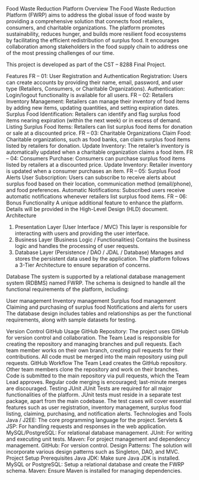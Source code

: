 Food Waste Reduction Platform
Overview
The Food Waste Reduction Platform (FWRP) aims to address the global issue of food waste by providing a comprehensive solution that connects food retailers, consumers, and charitable organizations. The platform promotes sustainability, reduces hunger, and builds more resilient food ecosystems by facilitating the efficient redistribution of surplus food. It encourages collaboration among stakeholders in the food supply chain to address one of the most pressing challenges of our time.

This project is developed as part of the CST – 8288 Final Project.

Features
FR – 01: User Registration and Authentication
Registration: Users can create accounts by providing their name, email, password, and user type (Retailers, Consumers, or Charitable Organizations).
Authentication: Login/logout functionality is available for all users.
FR – 02: Retailers
Inventory Management: Retailers can manage their inventory of food items by adding new items, updating quantities, and setting expiration dates.
Surplus Food Identification: Retailers can identify and flag surplus food items nearing expiration (within the next week) or in excess of demand.
Listing Surplus Food Items: Retailers can list surplus food items for donation or sale at a discounted price.
FR – 03: Charitable Organizations
Claim Food: Charitable organizations, such as food banks, can claim surplus food items listed by retailers for donation.
Update Inventory: The retailer’s inventory is automatically updated when a charitable organization claims a food item.
FR – 04: Consumers
Purchase: Consumers can purchase surplus food items listed by retailers at a discounted price.
Update Inventory: Retailer inventory is updated when a consumer purchases an item.
FR – 05: Surplus Food Alerts
User Subscription: Users can subscribe to receive alerts about surplus food based on their location, communication method (email/phone), and food preferences.
Automatic Notifications: Subscribed users receive automatic notifications whenever retailers list surplus food items.
FR – 06: Bonus Functionality
A unique additional feature to enhance the platform. Details will be provided in the High-Level Design (HLD) document.
Architecture
1. Presentation Layer (User Interface / MVC)
This layer is responsible for interacting with users and providing the user interface.
2. Business Layer (Business Logic / Functionalities)
Contains the business logic and handles the processing of user requests.
3. Database Layer (Persistence / DAO / JDAL / Database)
Manages and stores the persistent data used by the application.
The platform follows a 3-Tier Architecture to ensure separation of concerns.

Database
The system is supported by a relational database management system (RDBMS) named FWRP. The schema is designed to handle all the functional requirements of the platform, including:

User management
Inventory management
Surplus food management
Claiming and purchasing of surplus food
Notifications and alerts for users
The database design includes tables and relationships as per the functional requirements, along with sample datasets for testing.

Version Control
GitHub Usage
GitHub Repository: The project uses GitHub for version control and collaboration.
The Team Lead is responsible for creating the repository and managing branches and pull requests.
Each team member works on their own branch, creating pull requests for their contributions.
All code must be merged into the main repository using pull requests.
GitHub Workflow
The Team Lead creates the GitHub repository.
Other team members clone the repository and work on their branches.
Code is submitted to the main repository via pull requests, which the Team Lead approves.
Regular code merging is encouraged; last-minute merges are discouraged.
Testing
JUnit
JUnit Tests are required for all major functionalities of the platform.
JUnit tests must reside in a separate test package, apart from the main codebase.
The test cases will cover essential features such as user registration, inventory management, surplus food listing, claiming, purchasing, and notification alerts.
Technologies and Tools
Java / J2EE: The core programming language for the project.
Servlets & JSP: For handling requests and responses in the web application.
MySQL/PostgreSQL: For relational database management.
JUnit: For writing and executing unit tests.
Maven: For project management and dependency management.
GitHub: For version control.
Design Patterns: The solution will incorporate various design patterns such as Singleton, DAO, and MVC.
Project Setup
Prerequisites
Java JDK: Make sure Java JDK is installed.
MySQL or PostgreSQL: Setup a relational database and create the FWRP schema.
Maven: Ensure Maven is installed for managing dependencies.
